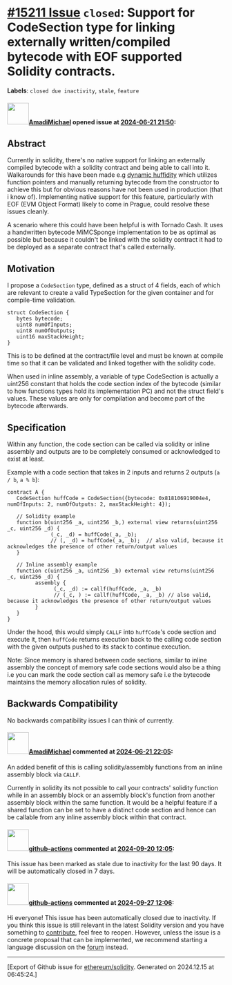 # [\#15211 Issue](https://github.com/ethereum/solidity/issues/15211) `closed`: Support for CodeSection type for linking externally written/compiled bytecode with EOF supported Solidity contracts.
**Labels**: `closed due inactivity`, `stale`, `feature`


#### <img src="https://avatars.githubusercontent.com/u/97467680?u=fdd2ce3c2d0678be1ce9f810babae8e7dcd88299&v=4" width="50">[AmadiMichael](https://github.com/AmadiMichael) opened issue at [2024-06-21 21:50](https://github.com/ethereum/solidity/issues/15211):

## Abstract

<!--Please describe by example what problem you see in the current Solidity language and reason about it.-->
Currently in solidity, there's no native support for linking an externally compiled bytecode with a solidity contract and being able to call into it. Walkarounds for this have been made e.g [dynamic huffidity](https://github.com/AmadiMichael/Dynamic-Huffidity-POC) which utilizes function pointers and manually returning bytecode from the constructor to achieve this but for obvious reasons have not been used in production (that i know of). Implementing native support for this feature, particularly with EOF (EVM Object Format) likely to come in Prague, could resolve these issues cleanly.

A scenario where this could have been helpful is with Tornado Cash. It uses a handwritten bytecode MiMCSponge implementation to be as optimal as possible but because it couldn't be linked with the solidity contract it had to be deployed as a separate contract that's called externally.

## Motivation

<!--In this section you describe how you propose to address the problem you described earlier, including by giving one or more exemplary source code snippets for demonstration.-->

I propose a `CodeSection` type, defined as a struct of 4 fields, each of which are relevant to create a valid TypeSection for the given container and for compile-time validation.
```solidity
struct CodeSection {
   bytes bytecode;
   uint8 numOfInputs;
   uint8 numOfOutputs;
   uint16 maxStackHeight;
}
```

This is to be defined at the contract/file level and must be known at compile time so that it can be validated and linked together with the solidity code.

When used in inline assembly, a variable of type CodeSection is actually a uint256 constant that holds the code section index of the bytecode (similar to how functions types hold its implementation PC) and not the struct field's values. These values are only for compilation and become part of the bytecode afterwards.

## Specification

<!--The technical specification should describe the syntax and semantics of any new feature. The specification should be detailed enough to allow any developer to implement the functionality.-->

Within any function, the code section can be called via solidity or inline assembly and outputs are to be completely consumed or acknowledged to exist at least. 

Example with a code section that takes in 2 inputs and returns 2 outputs (`a / b`, `a % b`):
```solidity
contract A {
   CodeSection huffCode = CodeSection({bytecode: 0x818106919004e4, numOfInputs: 2, numOfOutputs: 2, maxStackHeight: 4});

   // Solidity example
   function b(uint256 _a, uint256 _b,) external view returns(uint256 _c, uint256 _d) {
              (_c, _d) = huffCode(_a, _b);
              // (, _d) = huffCode(_a, _b);  // also valid, because it acknowledges the presence of other return/output values
   }

   // Inline assembly example
   function c(uint256 _a, uint256 _b) external view returns(uint256 _c, uint256 _d) {
         assembly {
               (_c, _d) := callf(huffCode, _a, _b)
               // (_c, ) := callf(huffCode, _a, _b) // also valid, because it acknowledges the presence of other return/output values
         }
   }
}
```
Under the hood, this would simply `CALLF` into `huffCode`'s code section and execute it, then `huffCode` returns execution back to the calling code section with the given outputs pushed to its stack to continue execution.

Note: Since memory is shared between code sections, similar to inline assembly the concept of memory safe code sections would also be a thing i.e you can mark the code section call as memory safe i.e the bytecode maintains the memory allocation rules of solidity.

## Backwards Compatibility

<!--
All language changes that introduce backwards incompatibilities must include a section describing these incompatibilities and their severity.

Please describe how you propose to deal with these incompatibilities.
-->
No backwards compatibility issues I can think of currently.


#### <img src="https://avatars.githubusercontent.com/u/97467680?u=fdd2ce3c2d0678be1ce9f810babae8e7dcd88299&v=4" width="50">[AmadiMichael](https://github.com/AmadiMichael) commented at [2024-06-21 22:05](https://github.com/ethereum/solidity/issues/15211#issuecomment-2183523505):

An added benefit of this is calling solidity/assembly functions from an inline assembly block via `CALLF`.

Currently in solidity its not possible to call your contracts' solidity function while in an assembly block or an assembly block's function from another assembly block within the same function. It would be a helpful feature if a shared function can be set to have a distinct code section and hence can be callable from any inline assembly block within that contract.

#### <img src="https://avatars.githubusercontent.com/in/15368?v=4" width="50">[github-actions](https://github.com/apps/github-actions) commented at [2024-09-20 12:05](https://github.com/ethereum/solidity/issues/15211#issuecomment-2363572421):

This issue has been marked as stale due to inactivity for the last 90 days.
It will be automatically closed in 7 days.

#### <img src="https://avatars.githubusercontent.com/in/15368?v=4" width="50">[github-actions](https://github.com/apps/github-actions) commented at [2024-09-27 12:06](https://github.com/ethereum/solidity/issues/15211#issuecomment-2379120270):

Hi everyone! This issue has been automatically closed due to inactivity.
If you think this issue is still relevant in the latest Solidity version and you have something to [contribute](https://docs.soliditylang.org/en/latest/contributing.html), feel free to reopen.
However, unless the issue is a concrete proposal that can be implemented, we recommend starting a language discussion on the [forum](https://forum.soliditylang.org) instead.


-------------------------------------------------------------------------------



[Export of Github issue for [ethereum/solidity](https://github.com/ethereum/solidity). Generated on 2024.12.15 at 06:45:24.]
